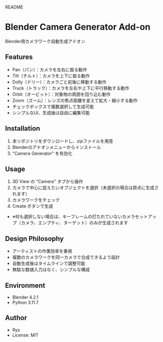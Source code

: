 README

# Blender Camera Generator Add-on
Blender用カメラワーク自動生成アドオン

## Features
- Pan（パン）：カメラを左右に振る動作
- Tilt（チルト）：カメラを上下に振る動作
- Dolly（ドリー）：カメラごと前後に移動する動作
- Truck（トラック）：カメラを左右や上下に平行移動する動作
- Orbit（オービット）：対象物の周囲を回り込む動作
- Zoom（ズーム）：レンズの焦点距離を変えて拡大・縮小する動作
- チェックボックスで複数選択して生成可能
- シンプルなUI、生成後は自由に編集可能

## Installation
1. 本リポジトリをダウンロードし、zipファイルを用意
2. Blenderのアドオンメニューからインストール
3. "Camera Generator" を有効化

## Usage
1. 3D View の "Camera" タブから操作
2. カメラで中心に捉えたいオブジェクトを選択（未選択の場合は原点に生成されます）
3. カメラワークをチェック
4. Create ボタンで生成
 - ※何も選択しない場合は、キーフレームの打たれていないカメラセットアップ（カメラ、エンプティ、ターゲット）のみが生成されます

## Design Philosophy
- アーティストの作業効率を重視
- 複数のカメラワークを同一カメラで合成できるよう設計
- 自動生成後はタイムラインで調整可能
- 無駄な数値入力はなく、シンプルな構成

## Environment
- Blender 4.2.1
- Python 3.11.7

## Author
- Rys
- License: MIT


